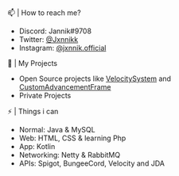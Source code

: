   📫 | How to reach me?
 - Discord: Jannik#9708
 - Twitter: [@Jxnnikk](https://twitter.com/Jxnnikk)
 - Instagram: [@jxnnik.official](https://www.instagram.com/jxnnik.official/)

  🔭 | My Projects
 - Open Source projects like [VelocitySystem](https://github.com/Jxnnikk/VelocitySystem) and [CustomAdvancementFrame](https://github.com/Jxnnikk/CustomAdvancementFrame)
 - Private Projects

 ⚡ | Things i can
 - Normal: Java & MySQL
 - Web: HTML, CSS & learning Php
 - App: Kotlin
 - Networking: Netty & RabbitMQ
 - APIs: Spigot, BungeeCord, Velocity and JDA

<!-- 🔭 I’m currently working on ...
- 🌱 I’m currently learning ...
- 👯 I’m looking to collaborate on ...
- 🤔 I’m looking for help with ...
- 💬 Ask me about ...
- 📫 How to reach me: ...
- 😄 Pronouns: ...
- ⚡ Fun fact: ...-->
